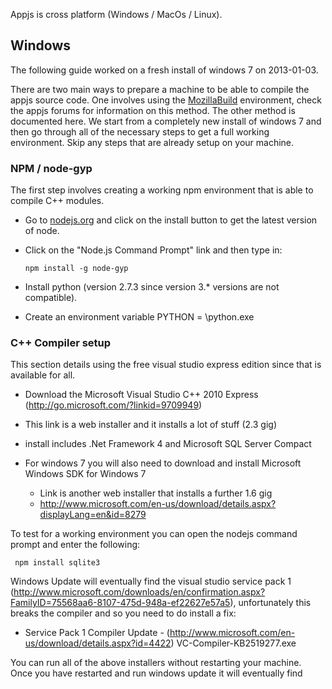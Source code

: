 Appjs is cross platform (Windows / MacOs / Linux). 

## Windows

The following guide worked on a fresh install of windows 7 on 2013-01-03.

There are two main ways to prepare a machine to be able to compile the appjs source code. One involves using the [MozillaBuild](https://wiki.mozilla.org/MozillaBuild) environment, check the appjs forums for information on this method. The other method is documented here. We start from a completely new install of windows 7 and then go through all of the necessary steps to get a full working environment. Skip any steps that are already setup on your machine.

### NPM / node-gyp
The first step involves creating a working npm environment that is able to compile C++ modules.
* Go to [nodejs.org](http://nodejs.org/) and click on the install button to get the latest version of node.
* Click on the "Node.js Command Prompt" link and then type in:

      npm install -g node-gyp 
* Install python (version 2.7.3 since version 3.* versions are not compatible).
* Create an environment variable PYTHON = <install directory>\python.exe

### C++ Compiler setup
This section details using the free visual studio express edition since that is available for all. 

* Download the Microsoft Visual Studio C++ 2010 Express (http://go.microsoft.com/?linkid=9709949)
 * This link is a web installer and it installs a lot of stuff (2.3 gig)
 * install includes .Net Framework 4 and Microsoft SQL Server Compact

* For windows 7 you will also need to download and install Microsoft Windows SDK for Windows 7
  * Link is another web installer that installs a further 1.6 gig
  * http://www.microsoft.com/en-us/download/details.aspx?displayLang=en&id=8279

To test for a working environment you can open the nodejs command prompt and enter the following:

     npm install sqlite3

Windows Update will eventually find the visual studio service pack 1 (http://www.microsoft.com/downloads/en/confirmation.aspx?FamilyID=75568aa6-8107-475d-948a-ef22627e57a5), unfortunately this breaks the compiler and so you need to do install a fix:
* Service Pack 1 Compiler Update - (http://www.microsoft.com/en-us/download/details.aspx?id=4422) VC-Compiler-KB2519277.exe

You can run all of the above installers without restarting your machine. Once you have restarted and run windows update it will eventually find 